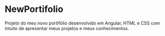 # NewPortifolio
Projeto do meu novo portifólio desenvolvido em Angular, HTML e CSS com intuito de apresentar meus projetos e meus conhecimentos.
